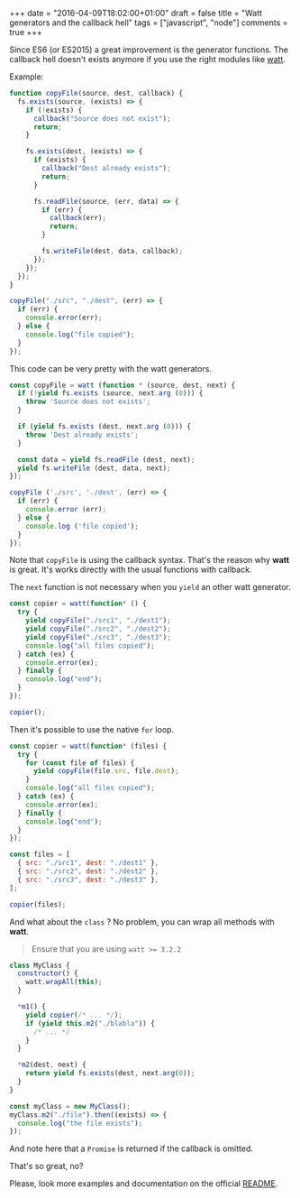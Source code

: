 +++
date = "2016-04-09T18:02:00+01:00"
draft = false
title = "Watt generators and the callback hell"
tags = ["javascript", "node"]
comments = true
+++

Since ES6 (or ES2015) a great improvement is the generator functions. The callback hell doesn't exists anymore if you use the right modules like [watt](https://github.com/mappum/watt).

Example:

```js
function copyFile(source, dest, callback) {
  fs.exists(source, (exists) => {
    if (!exists) {
      callback("Source does not exist");
      return;
    }

    fs.exists(dest, (exists) => {
      if (exists) {
        callback("Dest already exists");
        return;
      }

      fs.readFile(source, (err, data) => {
        if (err) {
          callback(err);
          return;
        }

        fs.writeFile(dest, data, callback);
      });
    });
  });
}

copyFile("./src", "./dest", (err) => {
  if (err) {
    console.error(err);
  } else {
    console.log("file copied");
  }
});
```

This code can be very pretty with the watt generators.

```js
const copyFile = watt (function * (source, dest, next) {
  if (!yield fs.exists (source, next.arg (0))) {
    throw 'Source does not exists';
  }

  if (yield fs.exists (dest, next.arg (0))) {
    throw 'Dest already exists';
  }

  const data = yield fs.readFile (dest, next);
  yield fs.writeFile (dest, data, next);
});

copyFile ('./src', './dest', (err) => {
  if (err) {
    console.error (err);
  } else {
    console.log ('file copied');
  }
});
```

Note that `copyFile` is using the callback syntax. That's the reason why **watt** is great. It's works directly with the usual functions with callback.

The `next` function is not necessary when you `yield` an other watt generator.

```js
const copier = watt(function* () {
  try {
    yield copyFile("./src1", "./dest1");
    yield copyFile("./src2", "./dest2");
    yield copyFile("./src3", "./dest3");
    console.log("all files copied");
  } catch (ex) {
    console.error(ex);
  } finally {
    console.log("end");
  }
});

copier();
```

Then it's possible to use the native `for` loop.

```js
const copier = watt(function* (files) {
  try {
    for (const file of files) {
      yield copyFile(file.src, file.dest);
    }
    console.log("all files copied");
  } catch (ex) {
    console.error(ex);
  } finally {
    console.log("end");
  }
});

const files = [
  { src: "./src1", dest: "./dest1" },
  { src: "./src2", dest: "./dest2" },
  { src: "./src3", dest: "./dest3" },
];

copier(files);
```

And what about the `class` ? No problem, you can wrap all methods with **watt**.

> Ensure that you are using `watt >= 3.2.2`

```js
class MyClass {
  constructor() {
    watt.wrapAll(this);
  }

  *m1() {
    yield copier(/* ... */);
    if (yield this.m2("./blabla")) {
      /* ... */
    }
  }

  *m2(dest, next) {
    return yield fs.exists(dest, next.arg(0));
  }
}

const myClass = new MyClass();
myClass.m2("./file").then((exists) => {
  console.log("the file exists");
});
```

And note here that a `Promise` is returned if the callback is omitted.

That's so great, no?

Please, look more examples and documentation on the official [README](https://github.com/mappum/watt).
